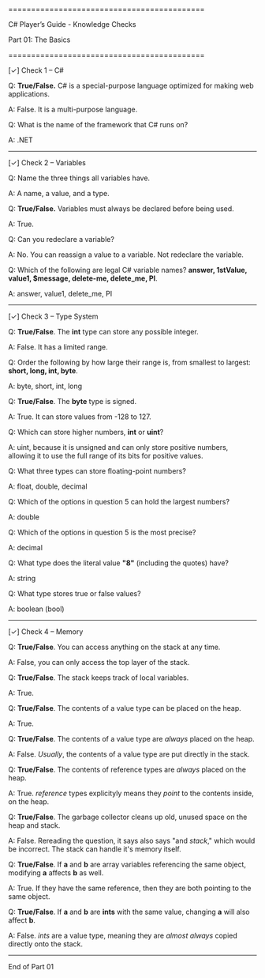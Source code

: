 ===========================================

C# Player’s Guide - Knowledge Checks

Part 01: The Basics

===========================================



\[✓] Check 1 – C#

Q: **True/False.** C# is a special-purpose language optimized for making web applications.

A: False. It is a multi-purpose language.



Q: What is the name of the framework that C# runs on?

A: .NET



-------------------------------------------



\[✓] Check 2 – Variables

Q: Name the three things all variables have.

A: A name, a value, and a type.



Q: **True/False.** Variables must always be declared before being used.

A: True.



Q: Can you redeclare a variable?

A: No. You can reassign a value to a variable. Not redeclare the variable.



Q: Which of the following are legal C# variable names? **answer, 1stValue, value1, $message, delete-me, delete\_me, PI**.

A: answer, value1, delete\_me, PI



-------------------------------------------



\[✓] Check 3 – Type System

Q: **True/False**. The **int** type can store any possible integer.

A: False. It has a limited range.



Q: Order the following by how large their range is, from smallest to largest: **short, long, int, byte**.

A: byte, short, int, long



Q: **True/False**. The **byte** type is signed.

A: True. It can store values from -128 to 127.



Q: Which can store higher numbers, **int** or **uint**?

A: uint, because it is unsigned and can only store positive numbers, allowing it to use the full range of its bits for positive values.



Q: What three types can store floating-point numbers?

A: float, double, decimal



Q: Which of the options in question 5 can hold the largest numbers?

A: double



Q: Which of the options in question 5 is the most precise?

A: decimal



Q: What type does the literal value **"8"** (including the quotes) have?

A: string



Q: What type stores true or false values?

A: boolean (bool)



-------------------------------------------



\[✓] Check 4 – Memory

Q: **True/False**. You can access anything on the stack at any time.

A: False, you can only access the top layer of the stack.



Q: **True/False**. The stack keeps track of local variables.

A: True.



Q: **True/False**. The contents of a value type can be placed on the heap.

A: True.



Q: **True/False**. The contents of a value type are *always* placed on the heap.

A: False. *Usually*, the contents of a value type are put directly in the stack.



Q: **True/False**. The contents of reference types are *always* placed on the heap.

A: True. *reference* types explicityly means they *point* to the contents inside, on the heap.



Q: **True/False**. The garbage collector cleans up old, unused space on the heap and stack.

A: False. Rereading the question, it says also says "and *stack*," which would be incorrect. The stack can handle it's memory itself.



Q: **True/False**. If **a** and **b** are array variables referencing the same object, modifying **a** affects **b** as well.

A: True. If they have the same reference, then they are both pointing to the same object.



Q: **True/False**. If **a** and **b** are **ints** with the same value, changing **a** will also affect **b**.

A: False. *ints* are a value type, meaning they are *almost always* copied directly onto the stack.



-------------------------------------------



End of Part 01



